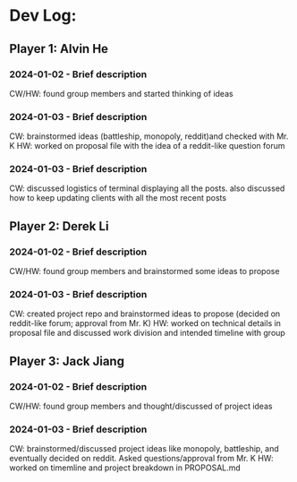 # Dev Log:

## Player 1: Alvin He

### 2024-01-02 - Brief description
CW/HW: found group members and started thinking of ideas

### 2024-01-03 - Brief description
CW: brainstormed ideas (battleship, monopoly, reddit)and checked with Mr. K
HW: worked on proposal file with the idea of a reddit-like question forum

### 2024-01-03 - Brief description
CW: discussed logistics of terminal displaying all the posts. also discussed how to keep updating clients with all the most recent posts

## Player 2: Derek Li

### 2024-01-02 - Brief description
CW/HW: found group members and brainstormed some ideas to propose

### 2024-01-03 - Brief description
CW: created project repo and brainstormed ideas to propose (decided on reddit-like forum; approval from Mr. K)
HW: worked on technical details in proposal file and discussed work division and intended timeline with group

## Player 3: Jack Jiang

### 2024-01-02 - Brief description
CW/HW: found group members and thought/discussed of project ideas 

### 2024-01-03 - Brief description
CW: brainstormed/discussed project ideas like monopoly, battleship, and eventually decided on reddit. Asked questions/approval from Mr. K
HW: worked on timemline and project breakdown in PROPOSAL.md